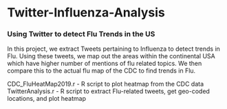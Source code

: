 # Twitter-Influenza-Analysis
### Using Twitter to detect Flu Trends in the US

In this project, we extract Tweets pertaining to Influenza to detect trends in Flu. 
Using these tweets, we map out the areas within the continental USA which have higher number of mentions of flu related topics. We then compare this to the actual flu map of the CDC to find trends in Flu.

CDC_FluHeatMap2019.r - R script to plot heatmap from the CDC data
TwitterAnalysis.r - R script to extract Flu-related tweets, get geo-coded locations, and plot heatmap

